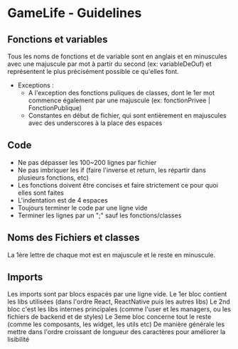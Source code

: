 # GameLife - Guidelines

## Fonctions et variables
Tous les noms de fonctions et de variable sont en anglais et en minuscules avec une majuscule par mot à partir du second (ex: variableDeOuf) et représentent le plus précisément possible ce qu'elles font.

* Exceptions :
    - A l'exception des fonctions puliques de classes, dont le 1er mot commence également par une majuscule (ex: fonctionPrivee | FonctionPublique)
    - Constantes en début de fichier, qui sont entièrement en majuscules avec des underscores à la place des espaces

## Code
* Ne pas dépasser les 100~200 lignes par fichier
* Ne pas imbriquer les if (faire l'inverse et return, les répartir dans plusieurs fonctions, etc)
* Les fonctions doivent être concises et faire strictement ce pour quoi elles sont faites
* L'indentation est de 4 espaces
* Toujours terminer le code par une ligne vide
* Terminer les lignes par un ";" sauf les fonctions/classes

## Noms des Fichiers et classes
La 1ère lettre de chaque mot est en majuscule et le reste en minuscule.

## Imports
Les imports sont par blocs espacés par une ligne vide.
Le 1er bloc contient les libs utilisées (dans l'ordre React, ReactNative puis les autres libs)
Le 2nd bloc c'est les libs internes principales (comme l'user et les managers, ou les fichiers de backend et de styles)
Le 3eme bloc concerne tout le reste (comme les composants, les widget, les utils etc)
De manière générale les mettre dans l'ordre croissant de longueur des caractères pour améliorer la lisibilité
